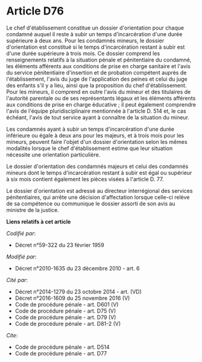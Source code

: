 # Article D76

Le chef d'établissement constitue un dossier d'orientation pour chaque condamné auquel il reste à subir un temps
d'incarcération d'une durée supérieure à deux ans. Pour les condamnés mineurs, le dossier d'orientation est constitué si le
temps d'incarcération restant à subir est d'une durée supérieure à trois mois. Ce dossier comprend les renseignements
relatifs à la situation pénale et pénitentiaire du condamné, les éléments afférents aux conditions de prise en charge
sanitaire et l'avis du service pénitentiaire d'insertion et de probation compétent auprès de l'établissement, l'avis du juge
de l'application des peines et celui du juge des enfants s'il y a lieu, ainsi que la proposition du chef d'établissement.
Pour les mineurs, il comprend en outre l'avis du mineur et des titulaires de l'autorité parentale ou de ses représentants
légaux et les éléments afférents aux conditions de prise en charge éducative ; il peut également comprendre l'avis de
l'équipe pluridisciplinaire mentionnée à l'article D. 514 et, le cas échéant, l'avis de tout service ayant à connaître de la
situation du mineur. 

Les condamnés ayant à subir un temps d'incarcération d'une durée inférieure ou égale à deux ans pour les majeurs, et à trois
mois pour les mineurs, peuvent faire l'objet d'un dossier d'orientation selon les mêmes modalités lorsque le chef
d'établissement estime que leur situation nécessite une orientation particulière. 

Le dossier d'orientation des condamnés majeurs et celui des condamnés mineurs dont le temps d'incarcération restant à subir
est égal ou supérieur à six mois contient également les pièces visées à l'article D. 77. 

Le dossier d'orientation est adressé au directeur interrégional des services pénitentiaires, qui arrête une décision
d'affectation lorsque celle-ci relève de sa compétence ou communique le dossier assorti de son avis au ministre de la
justice.

**Liens relatifs à cet article**

_Codifié par_:

  - Décret n°59-322 du 23 février 1959

_Modifié par_:

  - Décret n°2010-1635 du 23 décembre 2010 - art. 6

_Cité par_:

  - Décret n°2014-1279 du 23 octobre 2014 - art. (VD)
  - Décret n°2016-1609 du 25 novembre 2016 (V)
  - Code de procédure pénale - art. D601 (V)
  - Code de procédure pénale - art. D75 (V)
  - Code de procédure pénale - art. D79 (V)
  - Code de procédure pénale - art. D81-2 (V)

_Cite_:

  - Code de procédure pénale - art. D514
  - Code de procédure pénale - art. D77

